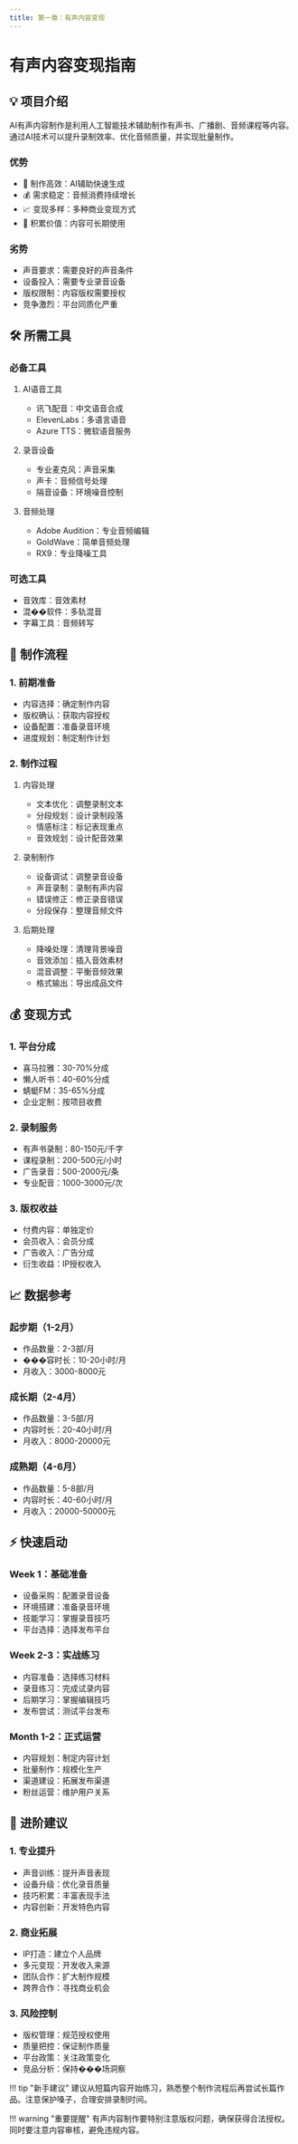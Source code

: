 ```yaml
---
title: 第一章：有声内容变现
---
```


# 有声内容变现指南

## 💡 项目介绍

AI有声内容制作是利用人工智能技术辅助制作有声书、广播剧、音频课程等内容。通过AI技术可以提升录制效率、优化音频质量，并实现批量制作。

### 优势
- 🚀 制作高效：AI辅助快速生成
- 💰 需求稳定：音频消费持续增长
- 📈 变现多样：多种商业变现方式
- 🔄 积累价值：内容可长期使用

### 劣势
- 声音要求：需要良好的声音条件
- 设备投入：需要专业录音设备
- 版权限制：内容版权需要授权
- 竞争激烈：平台同质化严重

## 🛠️ 所需工具

### 必备工具
1. AI语音工具
   - 讯飞配音：中文语音合成
   - ElevenLabs：多语言语音
   - Azure TTS：微软语音服务

2. 录音设备
   - 专业麦克风：声音采集
   - 声卡：音频信号处理
   - 隔音设备：环境噪音控制

3. 音频处理
   - Adobe Audition：专业音频编辑
   - GoldWave：简单音频处理
   - RX9：专业降噪工具

### 可选工具
- 音效库：音效素材
- 混��软件：多轨混音
- 字幕工具：音频转写

## 📝 制作流程

### 1. 前期准备
- 内容选择：确定制作内容
- 版权确认：获取内容授权
- 设备配置：准备录音环境
- 进度规划：制定制作计划

### 2. 制作过程
1. 内容处理
   - 文本优化：调整录制文本
   - 分段规划：设计录制段落
   - 情感标注：标记表现重点
   - 音效规划：设计配音效果

2. 录制制作
   - 设备调试：调整录音设备
   - 声音录制：录制有声内容
   - 错误修正：修正录音错误
   - 分段保存：整理音频文件

3. 后期处理
   - 降噪处理：清理背景噪音
   - 音效添加：插入音效素材
   - 混音调整：平衡音频效果
   - 格式输出：导出成品文件

## 💰 变现方式

### 1. 平台分成
- 喜马拉雅：30-70%分成
- 懒人听书：40-60%分成
- 蜻蜓FM：35-65%分成
- 企业定制：按项目收费

### 2. 录制服务
- 有声书录制：80-150元/千字
- 课程录制：200-500元/小时
- 广告录音：500-2000元/条
- 专业配音：1000-3000元/次

### 3. 版权收益
- 付费内容：单独定价
- 会员收入：会员分成
- 广告收入：广告分成
- 衍生收益：IP授权收入

## 📈 数据参考

### 起步期（1-2月）
- 作品数量：2-3部/月
- ���容时长：10-20小时/月
- 月收入：3000-8000元

### 成长期（2-4月）
- 作品数量：3-5部/月
- 内容时长：20-40小时/月
- 月收入：8000-20000元

### 成熟期（4-6月）
- 作品数量：5-8部/月
- 内容时长：40-60小时/月
- 月收入：20000-50000元

## ⚡ 快速启动

### Week 1：基础准备
- 设备采购：配置录音设备
- 环境搭建：准备录音环境
- 技能学习：掌握录音技巧
- 平台选择：选择发布平台

### Week 2-3：实战练习
- 内容准备：选择练习材料
- 录音练习：完成试录内容
- 后期学习：掌握编辑技巧
- 发布尝试：测试平台发布

### Month 1-2：正式运营
- 内容规划：制定内容计划
- 批量制作：规模化生产
- 渠道建设：拓展发布渠道
- 粉丝运营：维护用户关系

## 🎯 进阶建议

### 1. 专业提升
- 声音训练：提升声音表现
- 设备升级：优化录音质量
- 技巧积累：丰富表现手法
- 内容创新：开发特色内容

### 2. 商业拓展
- IP打造：建立个人品牌
- 多元变现：开发收入来源
- 团队合作：扩大制作规模
- 跨界合作：寻找商业机会

### 3. 风险控制
- 版权管理：规范授权使用
- 质量把控：保证制作质量
- 平台政策：关注政策变化
- 竞品分析：保持���场洞察

!!! tip "新手建议"
    建议从短篇内容开始练习，熟悉整个制作流程后再尝试长篇作品。注意保护嗓子，合理安排录制时间。

!!! warning "重要提醒"
    有声内容制作要特别注意版权问题，确保获得合法授权。同时要注意内容审核，避免违规内容。 